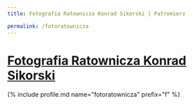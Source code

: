 ```yaml
---
title: Fotografia Ratownicza Konrad Sikorski | Patromierz

permalink: /fotoratownicza
---
```


# [Fotografia Ratownicza Konrad Sikorski](https://patronite.pl/fotoratownicza)

{% include profile.md name="fotoratownicza" prefix="f" %}

